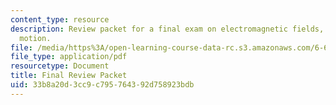 ```yaml
---
content_type: resource
description: Review packet for a final exam on electromagnetic fields, forces, and
  motion.
file: /media/https%3A/open-learning-course-data-rc.s3.amazonaws.com/6-641-electromagnetic-fields-forces-and-motion-spring-2005/33b8a20d3cc9c795764392d758923bdb_final_review_pac.pdf
file_type: application/pdf
resourcetype: Document
title: Final Review Packet
uid: 33b8a20d-3cc9-c795-7643-92d758923bdb
---
```

